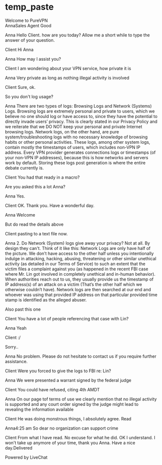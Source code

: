 # temp_paste


	
Welcome to PureVPN	
AnnaSales Agent
Good

Anna Hello Client. how are you today? Allow me a short while to type the answer of your question.

Client Hi Anna

Anna How may I assist you?

Client I am wondering about your VPN service, how private it is

Anna Very private as long as nothing illegal activity is involved

Client Sure, ok.

So you don't log usage?

Anna There are two types of logs: Browsing Logs and Network (Systems) Logs.
Browsing logs are extremely personal and private to users, which we believe no one should log or have access to, since they have the potential to directly invade users’ privacy. This is clearly stated in our Privacy Policy and we reiterate that we DO NOT keep your personal and private Internet browsing logs.
Network logs, on the other hand, are pure system/troubleshooting logs with no necessary knowledge of browsing habits or other personal activities. These logs, among other system logs, contain mostly the timestamps of users, which includes non-VPN IP address.
Every VPN provider generates connections logs or timestamps (of your non-VPN IP addresses), because this is how networks and servers work by default. Storing these logs post generation is where the entire debate currently is.

Client You had that ready in a macro?

Are you asked this a lot Anna?

Anna Yes.

Client OK. Thank you. Have a wonderful day.

Anna Welcome

But do read the details above

Client pasting to a text file now.

Anna 2. Do Network (System) logs give away your privacy?
Not at all. By design they can't. Think of it like this: Network Logs are only have half of the picture.
We don’t have access to the other half unless you intentionally indulge in attacking, hacking, abusing, threatening or other similar unethical activity (as detailed in our Terms of Service) to such an extent that the victim files a complaint against you (as happened in the recent FBI case where Mr. Lin got involved in completely unethical and in-human behavior).
When authorities reach out to us, they usually provide us the timestamp of IP address(s) of an attack on a victim (That’s the other half which we otherwise couldn’t have).
Network logs are then searched at our end and whoever was using that provided IP address on that particular provided time stamp is identified as the alleged abuser.

Also past this one

Client You have a lot of people referencing that case with Lin?

Anna Yeah

Client :/

Sorry..

Anna No problem. Please do not hesitate to contact us if you require further assistance.

Client Were you forced to give the logs to FBI re: Lin?

Anna We were presented a warrant signed by the federal judge

Client You could have refused, citing 4th AMDT

Anna On our page tof terms of use we clearly mention that no illegal activity is supported and any court order signed by the judge might lead to revealing the information available

Client He was doing monstrous things, I absolutely agree. Read

Anna4:25 am So dear no organization can support crime

Client From what I have read. No excuse for what he did. OK I understand. I won't take up anymore of your time, thank you Anna. Have a nice day.Delivered

Powered by LiveChat
